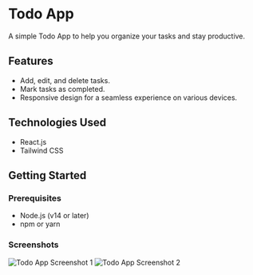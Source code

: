 # Todo App

A simple Todo App to help you organize your tasks and stay productive.

## Features

- Add, edit, and delete tasks.
- Mark tasks as completed.
- Responsive design for a seamless experience on various devices.

## Technologies Used

- React.js
- Tailwind CSS

## Getting Started

### Prerequisites

- Node.js (v14 or later)
- npm or yarn
  
### Screenshots

![Todo App Screenshot 1](images/screenshot1.png)
![Todo App Screenshot 2](images/screenshot2.png)
